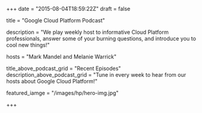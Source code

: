 +++
date = "2015-08-04T18:59:22Z"
draft = false

title = "Google Cloud Platform Podcast"

description = "We play weekly host to informative Cloud Platform professionals, answer some of your burning questions, and introduce you to cool new things!"

hosts = "Mark Mandel and Melanie Warrick"

title_above_podcast_grid = "Recent Episodes"
description_above_podcast_grid = "Tune in every week to hear from our hosts about Google Cloud Platform!"

featured_iamge = "/images/hp/hero-img.jpg"


+++

